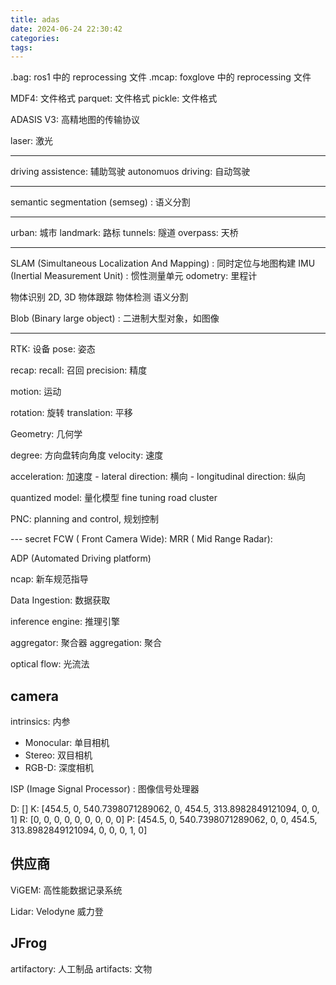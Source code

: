 ```yaml
---
title: adas
date: 2024-06-24 22:30:42
categories:
tags:
---
```


<!-- more -->

.bag: ros1 中的 reprocessing 文件
.mcap: foxglove 中的 reprocessing 文件

MDF4: 文件格式
parquet: 文件格式
pickle: 文件格式

ADASIS V3: 高精地图的传输协议

laser: 激光

---
driving assistence: 辅助驾驶
autonomuos driving: 自动驾驶

---

semantic segmentation (semseg) : 语义分割

---

urban: 城市
landmark: 路标
tunnels: 隧道
overpass: 天桥

---
SLAM (Simultaneous Localization And Mapping) : 同时定位与地图构建
IMU (Inertial Measurement Unit) : 惯性测量单元
odometry: 里程计

物体识别 2D, 3D
物体跟踪
物体检测
语义分割

Blob (Binary large object) : 二进制大型对象，如图像

---

RTK: 设备
pose: 姿态

recap:
recall: 召回
precision: 精度

motion: 运动

rotation: 旋转
translation: 平移

Geometry: 几何学

degree: 方向盘转向角度
velocity: 速度

acceleration: 加速度
    - lateral direction: 横向
    - longitudinal direction: 纵向

quantized model: 量化模型
fine tuning
road cluster

PNC: planning and control, 规划控制

--- secret
FCW ( Front Camera Wide):
MRR ( Mid Range Radar):

ADP (Automated Driving platform)

ncap: 新车规范指导

Data Ingestion: 数据获取

inference engine: 推理引擎

aggregator: 聚合器
aggregation: 聚合

optical flow: 光流法

## camera

intrinsics: 内参

- Monocular: 单目相机
- Stereo: 双目相机
- RGB-D: 深度相机

ISP (Image Signal Processor) : 图像信号处理器

D: []
K: [454.5, 0, 540.7398071289062, 0, 454.5, 313.8982849121094, 0, 0, 1]
R: [0, 0, 0, 0, 0, 0, 0, 0, 0]
P: [454.5, 0, 540.7398071289062, 0, 0, 454.5, 313.8982849121094, 0, 0, 0, 1, 0]

## 供应商

ViGEM: 高性能数据记录系统

Lidar: Velodyne 威力登

## JFrog

artifactory: 人工制品
artifacts: 文物
